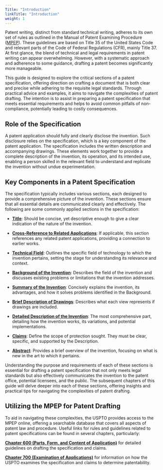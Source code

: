 ```yaml
---
Title: "Introduction"
linkTitle: "Introduction"
weight: 1
---
```


Patent writing, distinct from standard technical writing, adheres to its own set of rules as outlined in the Manual of Patent Examining Procedure ([MPEP](https://www.uspto.gov/web/offices/pac/mpep/index.html)). These guidelines are based on Title 35 of the United States Code and relevant parts of the Code of Federal Regulations (CFR), mainly Title 37. At first glance, the blend of technical and legal requirements in patent writing can appear overwhelming. However, with a systematic approach and adherence to some guidance, drafting a patent becomes significantly more manageable. 

This guide is designed to explore the critical sections of a patent specification, offering direction on crafting a document that is both clear and precise while adhering to the requisite legal standards. Through practical advice and examples, it aims to navigate the complexities of patent drafting. The intention is to assist in preparing a patent specification that meets essential requirements and helps to avoid common pitfalls of non-compliance, potentially leading to costly consequences.


## Role of the Specification 
A patent application should fully and clearly disclose the invention. Such disclosure relies on the specification, which is a key component of the patent application. The specification includes the written description and accompanying drawings. These elements work together to provide a complete description of the invention, its operation, and its intended use, enabling a person skilled in the relevant field to understand and replicate the invention without undue experimentation.


 ## Key Components in a Patent Specification

The specification typically includes various sections, each designed to provide a comprehensive picture of the invention. These sections ensure that all essential details are communicated clearly and effectively. The following are some commonly applied sections in the specification:

- [**Title**](/articles/specification/chapter2_title): Should be concise, yet descriptive enough to give a clear indication of the nature of the invention.

- [**Cross-Reference to Related Applications**](/articles/specification/chapter3_cross-reference): If applicable, this section references any related patent applications, providing a connection to earlier works.

- [**Technical Field**](/articles/specification/chapter4_tech_field): Outlines the specific field of technology to which the invention pertains, setting the stage for understanding its relevance and context.

- [**Background of the Invention**](/articles/specification/chapter5_background): Describes the field of the invention and discusses existing problems or limitations that the invention addresses.

- [**Summary of the Invention**](/articles/specification/chapter6_summary): Concisely explains the invention, its advantages, and how it solves problems identified in the Background.

- [**Brief Description of Drawings**](/articles/specification/chapter7_brief_description): Describes what each view represents if drawings are included.

- [**Detailed Description of the Invention**](/articles/specification/chapter8_detailed_description): The most comprehensive part, detailing how the invention works, its variations, and potential implementations.

- [**Claims**](/articles/specification/chapter9_claims): Define the scope of protection sought. They must be clear, specific, and supported by the Description.

- [**Abstract**](/articles/specification/chapter10_abstract): Provides a brief overview of the invention, focusing on what is new in the art to which it pertains.

Understanding the purpose and requirements of each of these sections is essential for drafting a patent specification that not only meets legal standards but also effectively communicates the invention to the patent office, potential licensees, and the public. The subsequent chapters of this guide will delve deeper into each of these sections, offering insights and practical tips for navigating the complexities of patent drafting.


## Utilizing the MPEP for Patent Drafting
To aid in navigating these complexities, the USPTO provides access to the MPEP online, offering a searchable database that covers all aspects of patent law and procedure. Useful links for rules and guidelines related to patent specifications can be found in several chapters, particularly:

[**Chapter 600 (Parts, Form, and Content of Application)**](https://www.uspto.gov/web/offices/pac/mpep/mpep-0600.html) for detailed guidelines on drafting the specification and claims.

[**Chapter 700 (Examination of Applications)**](https://www.uspto.gov/web/offices/pac/mpep/mpep-0700.html) for information on how the USPTO examines the specification and claims to determine patentability.




